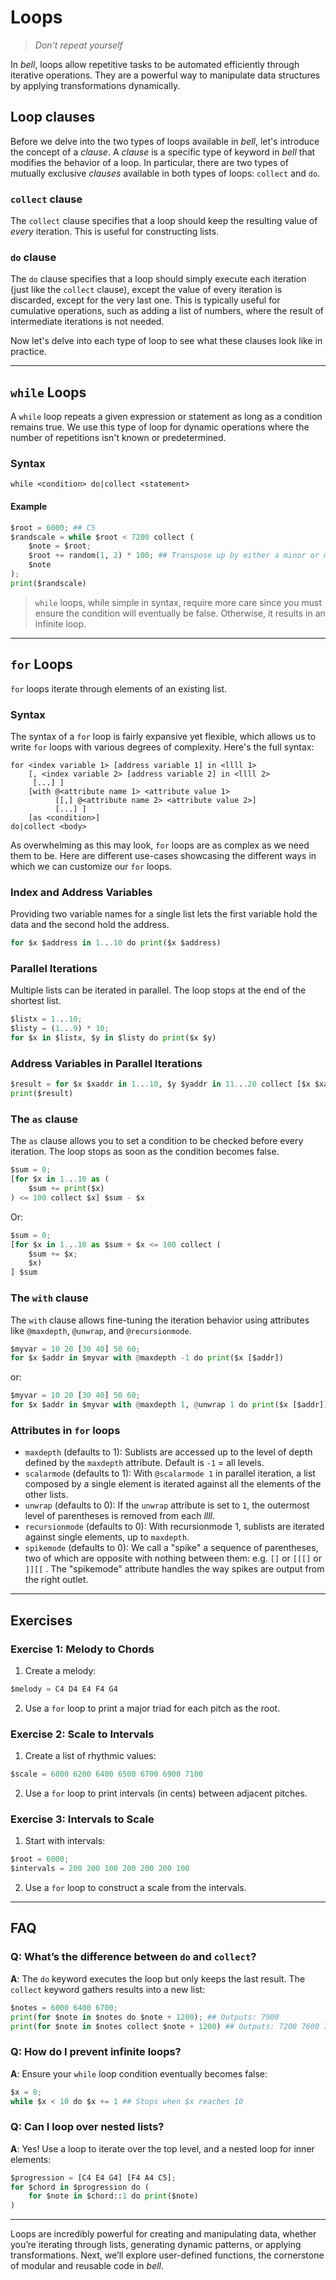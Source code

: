 # Loops

> _Don't repeat yourself_

In _bell_, loops allow repetitive tasks to be automated efficiently through iterative operations. They are a powerful way to manipulate data structures by applying transformations dynamically.

## Loop clauses

Before we delve into the two types of loops available in _bell_, let's introduce the concept of a _clause_. A _clause_ is a specific type of keyword in _bell_ that modifies the behavior of a loop. In particular, there are two types of mutually exclusive _clauses_ available in both types of loops: `collect` and `do`.

### `collect` clause

The `collect` clause specifies that a loop should keep the resulting value of _every_ iteration. This is useful for constructing lists.

### `do` clause

The `do` clause specifies that a loop should simply execute each iteration (just like the `collect` clause), except the value of every iteration is discarded, except for the very last one. This is typically useful for cumulative operations, such as adding a list of numbers, where the result of intermediate iterations is not needed.

Now let's delve into each type of loop to see what these clauses look like in practice.

---

## `while` Loops

A `while` loop repeats a given expression or statement as long as a condition remains true. We use this type of loop for dynamic operations where the number of repetitions isn't known or predetermined.

### Syntax

```
while <condition> do|collect <statement>
```

#### Example

```py
$root = 6000; ## C5
$randscale = while $root < 7200 collect (
    $note = $root;
    $root += random(1, 2) * 100; ## Transpose up by either a minor or major second
    $note
);
print($randscale)
```

> `while` loops, while simple in syntax, require more care since you must ensure the condition will eventually be false. Otherwise, it results in an infinite loop.

---

## `for` Loops

`for` loops iterate through elements of an existing list.

### Syntax

The syntax of a `for` loop is fairly expansive yet flexible, which allows us to write `for` loops with various degrees of complexity. Here's the full syntax:

```
for <index variable 1> [address variable 1] in <llll 1>
    [, <index variable 2> [address variable 2] in <llll 2>
     [...] ]
    [with @<attribute name 1> <attribute value 1>
          [[,] @<attribute name 2> <attribute value 2>]
          [...] ]
    [as <condition>]
do|collect <body>
```

As overwhelming as this may look, `for` loops are as complex as we need them to be. Here are different use-cases showcasing the different ways in which we can customize our `for` loops.

### Index and Address Variables

Providing two variable names for a single list lets the first variable hold the data and the second hold the address.

```py
for $x $address in 1...10 do print($x $address)
```

### Parallel Iterations

Multiple lists can be iterated in parallel. The loop stops at the end of the shortest list.

```py
$listx = 1...10;
$listy = (1...9) * 10;
for $x in $listx, $y in $listy do print($x $y)
```

### Address Variables in Parallel Iterations

```py
$result = for $x $xaddr in 1...10, $y $yaddr in 11...20 collect [$x $xaddr] [$y $yaddr];
print($result)
```

### The `as` clause

The `as` clause allows you to set a condition to be checked before every iteration. The loop stops as soon as the condition becomes false.

```py
$sum = 0;
[for $x in 1...10 as (
	$sum += print($x)
) <= 100 collect $x] $sum - $x
```

Or:

```py
$sum = 0;
[for $x in 1...10 as $sum + $x <= 100 collect (
	$sum += $x;
	$x)
] $sum
```

### The `with` clause

The `with` clause allows fine-tuning the iteration behavior using attributes like `@maxdepth`, `@unwrap`, and `@recursionmode`.

```py
$myvar = 10 20 [30 40] 50 60;
for $x $addr in $myvar with @maxdepth -1 do print($x [$addr])
```

or:

```py
$myvar = 10 20 [30 40] 50 60;
for $x $addr in $myvar with @maxdepth 1, @unwrap 1 do print($x [$addr])
```

### Attributes in `for` loops

- `maxdepth` (defaults to 1): Sublists are accessed up to the level of depth defined by the `maxdepth` attribute. Default is `-1` = all levels.
- `scalarmode` (defaults to 1): With `@scalarmode 1` in parallel iteration, a list composed by a single element is iterated against all the elements of the other lists.
- `unwrap` (defaults to 0): If the `unwrap` attribute is set to `1`, the outermost level of parentheses is removed from each _llll_.
- `recursionmode` (defaults to 0): With recursionmode 1, sublists are iterated against single elements, up to `maxdepth`.
- `spikemode` (defaults to 0): We call a "spike" a sequence of parentheses, two of which are opposite with nothing between them: e.g. `[]` or `[[[]` or `]][[` . The "spikemode" attribute handles the way spikes are output from the right outlet.

---

## Exercises

### Exercise 1: Melody to Chords

1. Create a melody:

```py
$melody = C4 D4 E4 F4 G4
```

2. Use a `for` loop to print a major triad for each pitch as the root.

### Exercise 2: Scale to Intervals

1. Create a list of rhythmic values:

```py
$scale = 6000 6200 6400 6500 6700 6900 7100
```

2. Use a `for` loop to print intervals (in cents) between adjacent pitches.

### Exercise 3: Intervals to Scale

1. Start with intervals:

```py
$root = 6000;
$intervals = 200 200 100 200 200 200 100
```

2. Use a `for` loop to construct a scale from the intervals.

---

## FAQ

### Q: What’s the difference between `do` and `collect`?

**A**: The `do` keyword executes the loop but only keeps the last result. The `collect` keyword gathers results into a new list:

```py
$notes = 6000 6400 6700;
print(for $note in $notes do $note + 1200); ## Outputs: 7900
print(for $note in $notes collect $note + 1200) ## Outputs: 7200 7600 7900
```

### Q: How do I prevent infinite loops?

**A**: Ensure your `while` loop condition eventually becomes false:

```py
$x = 0;
while $x < 10 do $x += 1 ## Stops when $x reaches 10
```

### Q: Can I loop over nested lists?

**A**: Yes! Use a loop to iterate over the top level, and a nested loop for inner elements:

```py
$progression = [C4 E4 G4] [F4 A4 C5];
for $chord in $progression do (
    for $note in $chord::1 do print($note)
)
```

---

Loops are incredibly powerful for creating and manipulating data, whether you’re iterating through lists, generating dynamic patterns, or applying transformations. Next, we’ll explore user-defined functions, the cornerstone of modular and reusable code in _bell_.
